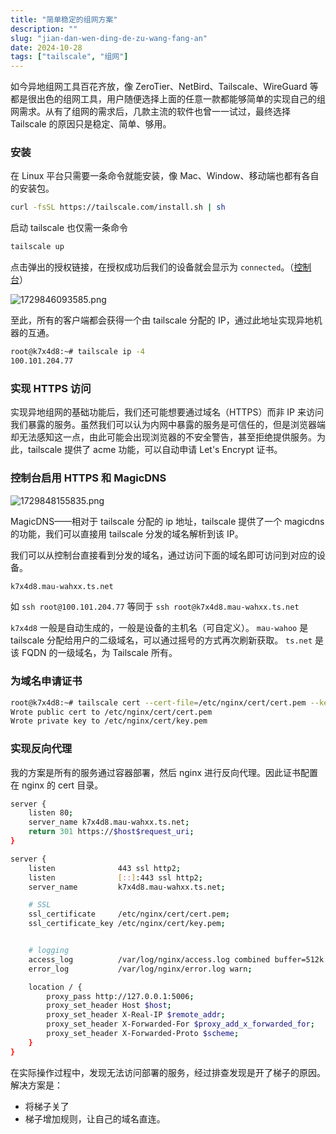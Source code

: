 ```yaml
---
title: "简单稳定的组网方案"
description: ""
slug: "jian-dan-wen-ding-de-zu-wang-fang-an"
date: 2024-10-28
tags: ["tailscale", "组网"]
---
```


如今异地组网工具百花齐放，像 ZeroTier、NetBird、Tailscale、WireGuard 等都是很出色的组网工具，用户随便选择上面的任意一款都能够简单的实现自己的组网需求。从有了组网的需求后，几款主流的软件也曾一一试过，最终选择 Tailscale 的原因只是稳定、简单、够用。

### 安装

在 Linux 平台只需要一条命令就能安装，像 Mac、Window、移动端也都有各自的安装包。

```bash
curl -fsSL https://tailscale.com/install.sh | sh
```

启动 tailscale 也仅需一条命令

```bash
tailscale up
```

点击弹出的授权链接，在授权成功后我们的设备就会显示为 `connected`。（[控制台](https://login.tailscale.com/admin/machines)）

![1729846093585.png](https://image.written.cc/i/2024/10/25/671b5b5454223.png)

至此，所有的客户端都会获得一个由 tailscale 分配的 IP，通过此地址实现异地机器的互通。

```bash
root@k7x4d8:~# tailscale ip -4
100.101.204.77
```

### 实现 HTTPS 访问

实现异地组网的基础功能后，我们还可能想要通过域名（HTTPS）而非 IP 来访问我们暴露的服务。虽然我们可以认为内网中暴露的服务是可信任的，但是浏览器端却无法感知这一点，由此可能会出现浏览器的不安全警告，甚至拒绝提供服务。为此，tailscale 提供了 acme 功能，可以自动申请 Let's Encrypt 证书。

### 控制台启用 HTTPS  和 MagicDNS

![1729848155835.png](https://image.written.cc/i/2024/10/25/671b635f1fd61.png)

MagicDNS——相对于 tailscale 分配的 ip 地址，tailscale 提供了一个 magicdns 的功能，我们可以直接用 tailscale 分发的域名解析到该 IP。

我们可以从控制台直接看到分发的域名，通过访问下面的域名即可访问到对应的设备。

```bash
k7x4d8.mau-wahxx.ts.net
```

如 `ssh root@100.101.204.77` 等同于 `ssh root@k7x4d8.mau-wahxx.ts.net`

`k7x4d8` 一般是自动生成的，一般是设备的主机名（可自定义）。
`mau-wahoo` 是 tailscale 分配给用户的二级域名，可以通过摇号的方式再次刷新获取。
`ts.net` 是该 FQDN 的一级域名，为 Tailscale 所有。

### 为域名申请证书

```bash
root@k7x4d8:~# tailscale cert --cert-file=/etc/nginx/cert/cert.pem --key-file=/etc/nginx/cert/key.pem k7x4d8.mau-wahxx.ts.net
Wrote public cert to /etc/nginx/cert/cert.pem
Wrote private key to /etc/nginx/cert/key.pem
```

### 实现反向代理

我的方案是所有的服务通过容器部署，然后 nginx 进行反向代理。因此证书配置在 nginx 的 cert 目录。

```bash
server {
    listen 80;
    server_name k7x4d8.mau-wahxx.ts.net;
    return 301 https://$host$request_uri;
}

server {
    listen              443 ssl http2;
    listen              [::]:443 ssl http2;
    server_name         k7x4d8.mau-wahxx.ts.net;

    # SSL
    ssl_certificate     /etc/nginx/cert/cert.pem;
    ssl_certificate_key /etc/nginx/cert/key.pem;


    # logging
    access_log          /var/log/nginx/access.log combined buffer=512k flush=1m;
    error_log           /var/log/nginx/error.log warn;

    location / {
        proxy_pass http://127.0.0.1:5006;
        proxy_set_header Host $host;
        proxy_set_header X-Real-IP $remote_addr;
        proxy_set_header X-Forwarded-For $proxy_add_x_forwarded_for;
        proxy_set_header X-Forwarded-Proto $scheme;
    }
}
```

在实际操作过程中，发现无法访问部署的服务，经过排查发现是开了梯子的原因。解决方案是：

- 将梯子关了
- 梯子增加规则，让自己的域名直连。